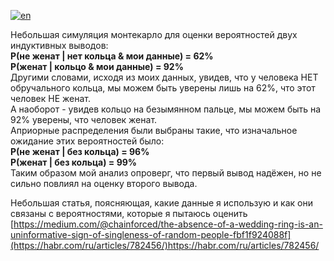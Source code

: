 [![en](https://img.shields.io/badge/lang-en-red.svg)](https://github.com/chainforced/WeddingRingBayesianInference/blob/main/README.md)

Небольшая симуляция монтекарло для оценки вероятностей двух индуктивных выводов:<br />
 **P(не женат | нет кольца & мои данные) = 62%** <br />
 **P(женат | кольцо & мои данные) = 92%** <br />
Другими словами, исходя из моих данных, увидев, что у человека НЕТ обручального кольца, мы можем быть уверены лишь на 62%, что этот человек НЕ женат. <br />
А наоборот - увидев кольцо на безымянном пальце, мы можем быть на 92% уверены, что человек женат.<br />
Априорные распределения были выбраны такие, что изначальное ожидание этих вероятностей было: <br />
**P(не женат | без кольца) = 96%** <br />
**P(женат | без кольца) = 99%** <br />
Таким образом мой анализ опроверг, что первый вывод надёжен, но не сильно повлиял на оценку второго вывода. <br />

Небольшая статья, поясняющая, какие данные я использую и как они связаны с вероятностями, которые я пытаюсь оценить
[https://medium.com/@chainforced/the-absence-of-a-wedding-ring-is-an-uninformative-sign-of-singleness-of-random-people-fbf1f924088f](https://habr.com/ru/articles/782456/)https://habr.com/ru/articles/782456/
